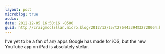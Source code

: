 ```yaml
---
layout: post
microblog: true
audio: 
date: 2012-12-05 16:50:16 -0500
guid: http://craigmcclellan.micro.blog/2012/12/05/t276443394832728064.html
---
```

I’ve yet to be a fan of any apps Google has made for iOS, but the new YouTube app on iPad is absolutely stellar.
